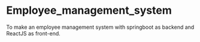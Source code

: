 # Employee_management_system
To make an employee management system with springboot as backend and ReactJS as front-end.
